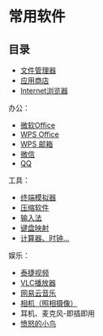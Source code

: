# 常用软件
## 目录
     
 - [文件管理器](./soft/文件管理器.md)
 - [应用商店](./soft/AppStore使用说明.md)
 - [Internet浏览器](./soft/Internet浏览器.md)


办公：

 - [微软Office](./Office/微软Office.md)
 - [WPS Office](./soft/WPSOffice.md)
 - [WPS 邮箱](./soft/WPS邮箱.md)
 - [微信](./soft/微信.md)
 - [QQ](./soft/QQ.md)
     
工具：
     
 - [终端模拟器](./soft/OtoTernminal使用手册.md)
 - [压缩软件](./soft/压缩软件.md)
 - [输入法](./soft/输入法_使用手册.md)
 - [键盘映射](./soft/键盘映射.md)
 - [计算器、时钟...](./soft/计算器、日历、时钟_使用方式.md)
     
娱乐：
     
 - [泰捷视频](./soft/泰捷视频_使用手册.md)
 - [VLC播放器](./soft/VLC_使用手册.md)
 - [网易云音乐](./soft/网易云音乐_使用手册.md)
 - [相机（照相摄像）](./soft/相机.md)
 - 耳机、麦克风-即插即用
 - [愤怒的小鸟](./soft/愤怒的小鸟_使用手册.md)
